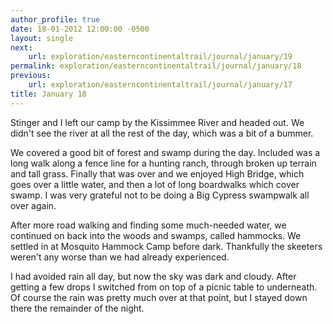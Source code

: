 ```yaml
---
author_profile: true
date: 18-01-2012 12:00:00 -0500
layout: single
next:
    url: exploration/easterncontinentaltrail/journal/january/19
permalink: exploration/easterncontinentaltrail/journal/january/18
previous:
    url: exploration/easterncontinentaltrail/journal/january/17
title: January 18
---
```

Stinger and I left our camp by the Kissimmee River and headed out. We didn't see the river at all the rest of the day, which was a bit of a bummer.

We covered a good bit of forest and swamp during the day. Included was a long walk along a fence line for a hunting ranch, through broken up terrain and tall grass. Finally that was over and we enjoyed High Bridge, which goes over a little water, and then a lot of long boardwalks which cover swamp. I was very grateful not to be doing a Big Cypress swampwalk all over again.

After more road walking and finding some much-needed water, we continued on back into the woods and swamps, called hammocks. We settled in at Mosquito Hammock Camp before dark. Thankfully the skeeters weren't any worse than we had already experienced.

I had avoided rain all day, but now the sky was dark and cloudy. After getting a few drops I switched from on top of a picnic table to underneath. Of course the rain was pretty much over at that point, but I stayed down there the remainder of the night.